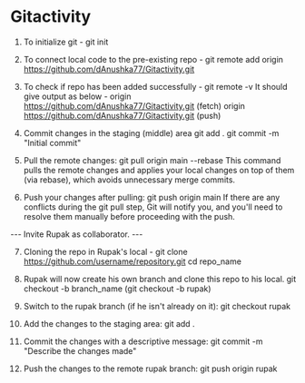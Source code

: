 # Gitactivity

1) To initialize git -
   git init
   
2) To connect local code to the pre-existing repo -
   git remote add origin https://github.com/dAnushka77/Gitactivity.git
   
3) To check if repo has been added successfully -
   git remote -v
It should give output as below -
   origin  https://github.com/dAnushka77/Gitactivity.git (fetch)
   origin  https://github.com/dAnushka77/Gitactivity.git (push)
   
4) Commit changes in the staging (middle) area
   git add .
   git commit -m "Initial commit"
   
5) Pull the remote changes:
   git pull origin main --rebase
This command pulls the remote changes and applies your local changes on top of them (via rebase), which avoids unnecessary merge commits.

6) Push your changes after pulling:
   git push origin main
If there are any conflicts during the git pull step, Git will notify you, and you'll need to resolve them manually before proceeding with the push.

--- Invite Rupak as collaborator. ---

7) Cloning the repo in Rupak's local -
   git clone https://github.com/username/repository.git
   cd repo_name

8) Rupak will now create his own branch and clone this repo to his local.
   git checkout -b branch_name
   (git checkout -b rupak)

9)  Switch to the rupak branch (if he isn't already on it):
   git checkout rupak

10) Add the changes to the staging area:
    git add .

11) Commit the changes with a descriptive message:
   git commit -m "Describe the changes made"

12) Push the changes to the remote rupak branch:
   git push origin rupak


